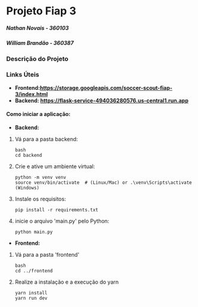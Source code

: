 # Projeto Fiap 3
##### Nathan Novais - 360103
##### William Brandão - 360387
### Descrição do Projeto

### Links Úteis
- **Frontend:https://storage.googleapis.com/soccer-scout-fiap-3/index.html**
- **Backend: https://flask-service-494036280576.us-central1.run.app**

#### Como iniciar a aplicação:

- **Backend:**

1. Vá para a pasta backend:
   ```
   bash
   cd backend
   ```
2. Crie e ative um ambiente virtual:
   ```
   python -m venv venv
   source venv/bin/activate  # (Linux/Mac) or .\venv\Scripts\activate (Windows)
   ```
4. Instale os requisitos:
   ```
   pip install -r requirements.txt
   ```
6. inicie o arquivo 'main.py' pelo Python:
   ```
   python main.py
   ```

- **Frontend:**
  
1. Vá para a pasta 'frontend'
     ```
     bash
     cd ../frontend
     ```
2. Realize a instalação e a execução do yarn
     ```
     yarn install
     yarn run dev
     ```